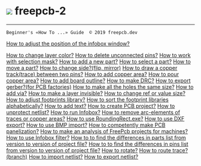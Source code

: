 # ![](/doc/How_to/pictures/upload.png) freepcb-2

***
`Beginner's «How To ...» Guide  © 2019 freepcb.dev`

[How to adjust the position of the infobox window?](/doc/How_to/IB_win_pos.md)

[How to change layer color?]()
[How to delete unconnected pins?]()
[How to work with selection mask?]()
[How to add a new part?]()
[How to select a part?]()
[How to move a part?]()
[How to change side?(flip, mirror)]()
[How to draw a copper track(trace) between two pins?]()
[How to add copper area?]()
[How to pour copper area?]()
[How to add board outline?]()
[How to make DRC?]()
[How to export gerber?(for PCB factories)]()
[How to make all the holes the same size?]()
[How to add via?]()
[How to make a layer invisible?]()
[How to change ref or value size?]()
[How to adjust footprints library?]()
[How to sort the footprint libraries alphabetically?]()
[How to add text?]()
[How to create PCB project?]()
[How to unprotect netlist?]()
[How to run Infobox?]()
[How to remove arc-elements of traces or copper areas?]()
[How to use RoundingRect.exe?]()
[How to use DXF export?]()
[How to use BMP import?]()
[How to competently make PCB panelization?]()
[How to make an analysis of FreePcb projects for machines?]()
[How to use Infobox filter?]()
[How to to find the differences in parts list from version to version of project file?]()
[How to to find the differences in pins list from version to version of project file?]()
[How to rotate?]()
[How to route trace? (branch)]()
[How to import netlist?]()
[How to export netlist?]()
